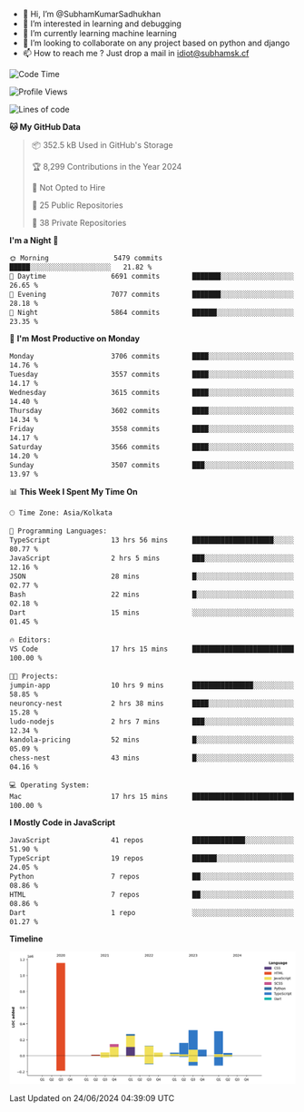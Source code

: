 - 👋 Hi, I’m @SubhamKumarSadhukhan
- 👀 I’m interested in learning and debugging
- 🌱 I’m currently learning machine learning
- 💞️ I’m looking to collaborate on any project based on python and django
- 📫 How to reach me ?
      Just drop a mail in idiot@subhamsk.cf

<!---
SubhamKumarSadhukhan/SubhamKumarSadhukhan is a ✨ special ✨ repository because its `README.md` (this file) appears on your GitHub profile.
You can click the Preview link to take a look at your changes.
--->


<!--START_SECTION:waka-->
![Code Time](http://img.shields.io/badge/Code%20Time-2%2C254%20hrs%2038%20mins-blue)

![Profile Views](http://img.shields.io/badge/Profile%20Views-3-blue)

![Lines of code](https://img.shields.io/badge/From%20Hello%20World%20I%27ve%20Written-2.7%20million%20lines%20of%20code-blue)

**🐱 My GitHub Data** 

> 📦 352.5 kB Used in GitHub's Storage 
 > 
> 🏆 8,299 Contributions in the Year 2024
 > 
> 🚫 Not Opted to Hire
 > 
> 📜 25 Public Repositories 
 > 
> 🔑 38 Private Repositories 
 > 
**I'm a Night 🦉** 

```text
🌞 Morning                5479 commits        █████░░░░░░░░░░░░░░░░░░░░   21.82 % 
🌆 Daytime                6691 commits        ███████░░░░░░░░░░░░░░░░░░   26.65 % 
🌃 Evening                7077 commits        ███████░░░░░░░░░░░░░░░░░░   28.18 % 
🌙 Night                  5864 commits        ██████░░░░░░░░░░░░░░░░░░░   23.35 % 
```
📅 **I'm Most Productive on Monday** 

```text
Monday                   3706 commits        ████░░░░░░░░░░░░░░░░░░░░░   14.76 % 
Tuesday                  3557 commits        ████░░░░░░░░░░░░░░░░░░░░░   14.17 % 
Wednesday                3615 commits        ████░░░░░░░░░░░░░░░░░░░░░   14.40 % 
Thursday                 3602 commits        ████░░░░░░░░░░░░░░░░░░░░░   14.34 % 
Friday                   3558 commits        ████░░░░░░░░░░░░░░░░░░░░░   14.17 % 
Saturday                 3566 commits        ████░░░░░░░░░░░░░░░░░░░░░   14.20 % 
Sunday                   3507 commits        ███░░░░░░░░░░░░░░░░░░░░░░   13.97 % 
```


📊 **This Week I Spent My Time On** 

```text
🕑︎ Time Zone: Asia/Kolkata

💬 Programming Languages: 
TypeScript               13 hrs 56 mins      ████████████████████░░░░░   80.77 % 
JavaScript               2 hrs 5 mins        ███░░░░░░░░░░░░░░░░░░░░░░   12.16 % 
JSON                     28 mins             █░░░░░░░░░░░░░░░░░░░░░░░░   02.77 % 
Bash                     22 mins             █░░░░░░░░░░░░░░░░░░░░░░░░   02.18 % 
Dart                     15 mins             ░░░░░░░░░░░░░░░░░░░░░░░░░   01.45 % 

🔥 Editors: 
VS Code                  17 hrs 15 mins      █████████████████████████   100.00 % 

🐱‍💻 Projects: 
jumpin-app               10 hrs 9 mins       ███████████████░░░░░░░░░░   58.85 % 
neuroncy-nest            2 hrs 38 mins       ████░░░░░░░░░░░░░░░░░░░░░   15.28 % 
ludo-nodejs              2 hrs 7 mins        ███░░░░░░░░░░░░░░░░░░░░░░   12.34 % 
kandola-pricing          52 mins             █░░░░░░░░░░░░░░░░░░░░░░░░   05.09 % 
chess-nest               43 mins             █░░░░░░░░░░░░░░░░░░░░░░░░   04.16 % 

💻 Operating System: 
Mac                      17 hrs 15 mins      █████████████████████████   100.00 % 
```

**I Mostly Code in JavaScript** 

```text
JavaScript               41 repos            █████████████░░░░░░░░░░░░   51.90 % 
TypeScript               19 repos            ██████░░░░░░░░░░░░░░░░░░░   24.05 % 
Python                   7 repos             ██░░░░░░░░░░░░░░░░░░░░░░░   08.86 % 
HTML                     7 repos             ██░░░░░░░░░░░░░░░░░░░░░░░   08.86 % 
Dart                     1 repo              ░░░░░░░░░░░░░░░░░░░░░░░░░   01.27 % 
```



**Timeline**

![Lines of Code chart](https://raw.githubusercontent.com/SubhamKumarSadhukhan/SubhamKumarSadhukhan/main/assets/bar_graph.png)


 Last Updated on 24/06/2024 04:39:09 UTC
<!--END_SECTION:waka-->
